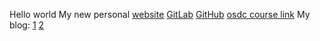 Hello world
My new personal [website](https://anatlavitzkovitz.github.io/)
[GitLab](https://github.com/anatlavitzkovitz)
[GitHub](https://github.com/anatlavitzkovitz)
[osdc course link](https://osdc.code-maven.com/)
My blog: 
  [1](https://dev.to/anatlavitzkovitz/osdc-2023-assignment1-140i)
  [2](https://dev.to/anatlavitzkovitz/osdc-2023-assignment2-15fl)
